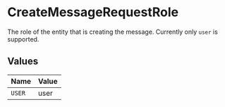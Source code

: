 # CreateMessageRequestRole

The role of the entity that is creating the message. Currently only `user` is supported.


## Values

| Name   | Value  |
| ------ | ------ |
| `USER` | user   |